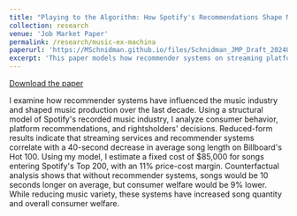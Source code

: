 ```yaml
---
title: "Playing to the Algorithm: How Spotify's Recommendations Shape Music Production"
collection: research
venue: 'Job Market Paper'
permalink: /research/music-ex-machina
paperurl: 'https://MSchnidman.github.io/files/Schnidman_JMP_Draft_20240926.pdf'
excerpt: 'This paper models how recommender systems on streaming platforms (e.g., Spotify) affect the characteristics of music record labels choose to release.'
---
```


[Download the paper](https://MSchnidman.github.io/files/Schnidman_JMP_Draft_20240926.pdf)

I examine how recommender systems have influenced the music industry and shaped music production over the last decade. 
Using a structural model of Spotify's recorded music industry, I analyze consumer behavior, platform recommendations, and rightsholders' decisions.
Reduced-form results indicate that streaming services and recommender systems correlate with a 40-second decrease in average song length on Billboard's Hot 100. 
Using my model, I estimate a fixed cost of $85,000 for songs entering Spotify's Top 200, with an 11% price-cost margin.
Counterfactual analysis shows that without recommender systems, songs would be 10 seconds longer on average, but consumer welfare would be 9\% lower.
While reducing music variety, these systems have increased song quantity and overall consumer welfare.